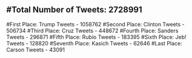 #Total Number of Tweets: 2728991 
---
#First Place: Trump Tweets - 1058762
#Second Place: Clinton Tweets - 506734
#Third Place: Cruz Tweets - 448672
#Fourth Place: Sanders Tweets - 296871
#Fifth Place: Rubio Tweets - 183395
#Sixth Place: Jeb! Tweets - 128820
#Seventh Place: Kasich Tweets - 62646
#Last Place: Carson Tweets - 43091
